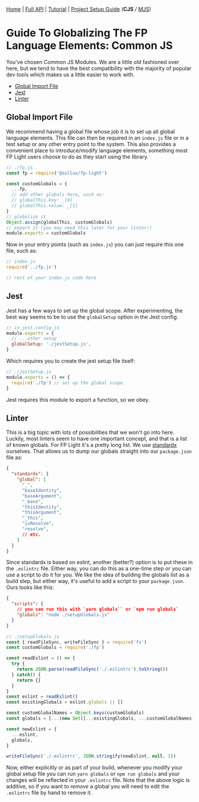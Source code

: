 [Home](https://github.com/Sullux/fp-light/blob/master/README.md) | [Full API](https://github.com/Sullux/fp-light/blob/master/API.md)
| [Tutorial](https://github.com/Sullux/fp-light/blob/master/TUTORIAL.md)
| [Project Setup Guide](https://github.com/Sullux/fp-light/blob/master/GLOBALIZING-GUIDE.md) (**CJS** / [MJS](https://github.com/Sullux/fp-light/blob/master/GLOBALIZING-GUIDE-MJS.md))

# Guide To Globalizing The FP Language Elements: Common JS

You've chosen Common JS Modules. We are a little old fashioned over here, but we tend to have the best compatibility with the majority of popular dev tools which makes us a little easier to work with.

* [Global Import File](#global_import_file)
* [Jest](#jest)
* [Linter](#linter)

## Global Import File

We recommend having a global file whose job it is to set up all global language elements. This file can then be required in an `index.js` file or in a test setup or any other entry point to the system. This also provides a convenient place to introduce/modify language elements, something most FP Light users choose to do as they start using the library.

```javascript
// ./fp.js
const fp = require('@sullux/fp-light')

const customGlobals = {
  ...fp,
  // add other globals here, such as:
  // globalThis.key: _[0]
  // globalThis.value: _[1]
}
// globalize it
Object.assign(globalThis, customGlobals)
// export it (you may need this later for your linter!)
module.exports = customGlobals
```

Now in your entry points (such as `index.js`) you can just require this one file, such as:

```javascript
// index.js
require('../fp.js')

// rest of your index.js code here
```

## Jest

Jest has a few ways to set up the global scope. After experimenting, the best way seems to be to use the `globalSetup` option in the Jest config.

```javascript
// in jest.config.js
module.exports = {
  // ...other setup
  globalSetup: './jestSetup.js',
}
```

Which requires you to create the jest setup file itself:

```javascript
// ./jestSetup.js
module.exports = () => {
  require('./fp') // set up the global scope
}
```

Jest requires this module to export a function, so we obey.

## Linter

This is a big topic with lots of possibilities that we won't go into here. Luckily, most linters seem to have one important concept, and that is a list of known globals. For FP Light it's a pretty long list. We use [standardx](https://github.com/standard/standardx) ourselves. That allows us to dump our globals straight into our `package.json` file as:

```json
{
  "standardx": {
    "global": [
      "_",
      "baseIdentity",
      "baseArgument",
      "_base",
      "thisIdentity",
      "thisArgument",
      "_this",
      "isResolve",
      "resolve",
      // etc.
    ]
  }
}
```

Since standardx is based on eslint, another (better?) option is to put these in the `.eslintrc` file. Either way, you can do this as a one-time step or you can use a script to do it for you. We like the idea of building the globals list as a build step, but either way, it's useful to add a script to your `package.json`. Ours looks like this:

```json
{
  "scripts": {
    // you can run this with `yarn globals`` or `npm run globals`
    "globals": "node ./setupGlobals.js"
  }
}
```

```javascript
// ./setupGlobals.js
const { readFileSync, writeFileSync } = require('fs')
const customGlobals = require('./fp')

const readEslint = () => {
  try {
    return JSON.parse(readFileSync('./.eslintrc').toString())
  } catch() {
    return {}
  }
}
const eslint = readEslint()
const existingGlobals = eslint.globals || []

const customGlobalNames = Object.keys(customGlobals)
const globals = [...(new Set([...existingGlobals, ...customGlobalNames]))]

const newEslint = {
  ...eslint,
  globals,
}

writeFileSync('./.eslintrc', JSON.stringify(newEslint, null, 2))
```

Now, either explicitly or as part of your build, whenever you modify your global setup file you can run `yarn globals` or `npm run globals` and your changes will be reflected in your `.eslintrc` file. Note that the above logic is additive, so if you want to _remove_ a global you will need to edit the `.eslintrc` file by hand to remove it.

